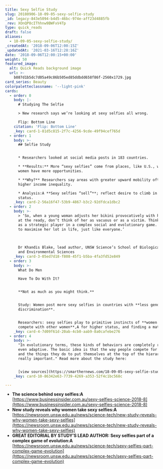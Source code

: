 ```yaml
---
title: Sexy Selfie Study
slug: 20180906-18-09-05-sexy-selfie-study
_id: legacy-843e5094-b4d5-46bc-974e-aff23d4885fb
_rev: XOnQP8cIThhnw9BWFxV4Tp
type: quick_reads
draft: false
aliases:
  - 18-09-05-sexy-selfie-study/
_createdAt: '2018-09-06T12:00:15Z'
_updatedAt: '2021-03-16T12:28:16Z'
date: '2018-09-06T12:00:15+00:00'
weight: 50
featured_image:
  alt: Quick Reads background image
  url: >-
    b087d1b5dc7d05a49c86b505ed85ddbdd658f86f-2560x1729.jpg
card_series: Beauty
colorpaletteclassname: '--light-pink'
cards:
  - order: 0
    body: |-
      # Studying The Selfie

      > New research says we’re looking at sexy selfies all wrong.

      Flip: Bottom Line
    citation: 'Flip: Bottom Line'
    _key: card-1-81d5c815-2f7c-4256-9cde-49f94cef765d
  - order: 1
    body: >-
      ## Selfie Study


      * Researchers looked at social media posts in 183 countries.

      * **Results:** More “sexy selfies” come from places, like U.S., where
      women have more opportunities.

      * **Why?** Researchers say areas with greater upward mobility often have
      higher income inequality.

      * Analysis:A **Sexy selfies “sell”**; reflect desire to climb in social
      status.
    _key: card-2-56a16f47-53b9-4867-b3c2-92dfdca1dbc2
  - order: 2
    body: >-
      > ‘So, when a young woman adjusts her bikini provocatively with her phone
      at the ready, don’t think of her as vacuous or as a victim. Think of her
      as a strategic player in a complex social and evolutionary game. She’s out
      to maximise her lot in life, just like everyone.’  
        
        
        
      Dr Khandis Blake, lead author, UNSW Science’s School of Biological, Earth
      and Environmental Sciences
    _key: card-3-05ed7d18-f808-45f1-b5ba-4fa3fd52e849
  - order: 3
    body: >-
      What Do Men  

      Have To Do With It?


      **Not as much as you might think.**


      Study: Women post more sexy selfies in countries with **less gender
      discrimination**.


      Researchers: sexy selfies play to primitive instincts of **women to
      compete with other women**,A for higher status, and finding a mate.
    _key: card-4-7d09f61d-20ab-4cb0-aab9-8a0cafebe276
  - order: 4
    body: >-
      "In evolutionary terms, these kinds of behaviors are completely rational,
      even adaptive. The basic idea is that the way people compete for mates,
      and the things they do to put themselves at the top of the hierarchy are
      really important." Read more about the study here:


      [view sources](https://smarthernews.com/18-09-05-sexy-selfie-study/)
    _key: card-10-86342e63-7739-4269-a353-52f4c1bc568c

---
```

* **The science behind sexy selfies:A**  
[https://www.businessinsider.com.au/sexy-selfies-science-2018-8](https://www.businessinsider.com.au/sexy-selfies-science-2018-8)
* **New study reveals why women take sexy selfies:A**  
[https://newsroom.unsw.edu.au/news/science-tech/new-study-reveals-why-women-take-sexy-selfies](https://newsroom.unsw.edu.au/news/science-tech/new-study-reveals-why-women-take-sexy-selfies)
* **GREAT EDITORIAL BY STUDY’S LEAD AUTHOR: Sexy selfies part of a complex game of evolution:A**  
[https://newsroom.unsw.edu.au/news/science-tech/sexy-selfies-part-complex-game-evolution](https://newsroom.unsw.edu.au/news/science-tech/sexy-selfies-part-complex-game-evolution)